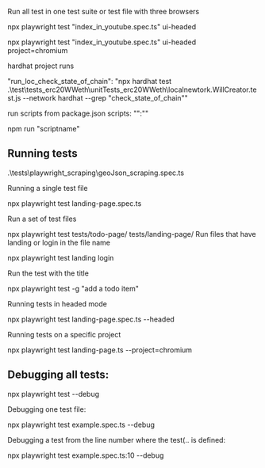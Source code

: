 Run all test in one test suite or test file with three browsers

npx playwright test "index_in_youtube.spec.ts"  ui-headed

npx playwright test "index_in_youtube.spec.ts"  ui-headed project=chromium


hardhat project runs

"run_loc_check_state_of_chain": "npx hardhat test .\\test\\tests_erc20WWeth\\unitTests_erc20WWeth\\localnewtork.WillCreator.test.js --network hardhat --grep \"check_state_of_chain\""


run scripts from package.json
scripts: 
"":""

npm run "scriptname"


## Running tests 
.\tests\playwright_scraping\geoJson_scraping.spec.ts

Running a single test file

npx playwright test landing-page.spec.ts

Run a set of test files

npx playwright test tests/todo-page/ tests/landing-page/
Run files that have landing or login in the file name

npx playwright test landing login

Run the test with the title

npx playwright test -g "add a todo item"

Running tests in headed mode

npx playwright test landing-page.spec.ts --headed

Running tests on a specific project

npx playwright test landing-page.ts --project=chromium

## Debugging all tests:

npx playwright test --debug

Debugging one test file:

npx playwright test example.spec.ts --debug

Debugging a test from the line number where the test(.. is defined:

npx playwright test example.spec.ts:10 --debug
